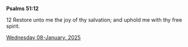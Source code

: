 **Psalms 51:12**

12 Restore unto me the joy of thy salvation; and uphold me with thy free spirit.

[Wednesday 08-January, 2025](https://getbible.net/kjv/Psalms/51/12)
